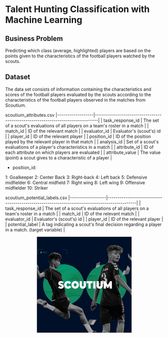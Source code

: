 # Talent Hunting Classification with Machine Learning

## Business Problem

Predicting which class (average, highlighted) players are based on the points given to the characteristics of the football players watched by the scouts.

## Dataset

The data set consists of information containing the characteristics and scores of the football players evaluated by the scouts according to the characteristics of the football players observed in the matches from Scoutium.


scoutium_attributes.csv
|------------------|-------------------------------------------------------------------------------|
| task_response_id | The set of a scout's evaluations of all players on a team's roster in a match |
| match_id         | ID of the relevant match                                                      |
| evaluator_id     | Evaluator's (scout's) id                                                      |
| player_id        | ID of the relevant player                                                     |
| position_id      | ID of the position played by the relevant player in that match                |
| analysis_id      | Set of a scout's evaluations of a player's characteristics in a match         |
| attribute_id     | ID of each attribute on which players are evaluated                           |
| attribute_value  | The value (point) a scout gives to a characteristic of a player               |


* position_id:

1: Goalkeeper
2: Center Back
3: Right-back
4: Left back
5: Defensive midfielder
6: Central midfield
7: Right wing
8: Left wing
9: Offensive midfielder
10: Striker


scoutium_potential_labels.csv
|------------------|--------------------------------------------------------------------------------------------|
| task_response_id | The set of a scout's evaluations of all players on a team's roster in a match              |
| match_id         | ID of the relevant match                                                                   |
| evaluator_id     | Evaluator's (scout's) id                                                                   |
| player_id        | ID of the relevant player                                                                  |
| potential_label  | A tag indicating a scout's final decision regarding a player in a match. (target variable) |


<p align="center" width="100%">
    <img width="60%" src="scotium.jpg">
</p>
